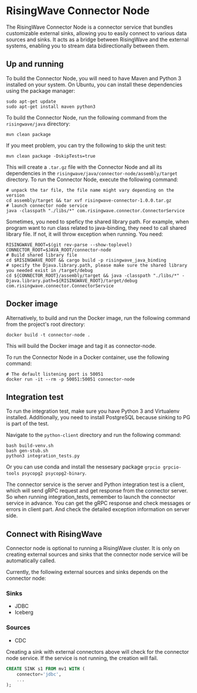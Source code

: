 # RisingWave Connector Node

The RisingWave Connector Node is a connector service that bundles customizable external sinks, allowing you to easily connect to various data sources and sinks. It acts as a bridge between RisingWave and the external systems, enabling you to stream data bidirectionally between them.

## Up and running

To build the Connector Node, you will need to have Maven and Python 3 installed on your system. On Ubuntu, you can install these dependencies using the package manager:

```
sudo apt-get update
sudo apt-get install maven python3
```
To build the Connector Node, run the following command from the `risingwave/java` directory:

```
mvn clean package
```
If you meet problem, you can try the following to skip the unit test:

```
mvn clean package -DskipTests=true
```

This will create a `.tar.gz` file with the Connector Node and all its dependencies in the `risingwave/java/connector-node/assembly/target` directory. To run the Connector Node, execute the following command:

```
# unpack the tar file, the file name might vary depending on the version
cd assembly/target && tar xvf risingwave-connector-1.0.0.tar.gz 
# launch connector node service
java -classpath "./libs/*" com.risingwave.connector.ConnectorService
```

Sometimes, you need to speficy the shared library path. For example, when program want to run class related to java-binding, they need to call shared library file. If not, it will throw exception when running. You need:

```
RISINGWAVE_ROOT=$(git rev-parse --show-toplevel)
CONNECTOR_ROOT=$JAVA_ROOT/connector-node
# Build shared library file
cd $RISINGWAVE_ROOT && cargo build -p risingwave_java_binding
# specify the Djava.library.path, please make sure the shared library you needed exist in /target/debug
cd ${CONNECTOR_ROOT}/assembly/target && java -classpath "./libs/*" -Djava.library.path=${RISINGWAVE_ROOT}/target/debug com.risingwave.connector.ConnectorService
```

## Docker image
Alternatively, to build and run the Docker image, run the following command from the project's root directory:

```
docker build -t connector-node .
```

This will build the Docker image and tag it as connector-node.

To run the Connector Node in a Docker container, use the following command:

```
# The default listening port is 50051
docker run -it --rm -p 50051:50051 connector-node
```

## Integration test

To run the integration test, make sure you have Python 3 and Virtualenv installed. Additionally, you need to install PostgreSQL because sinking to PG is part of the test.

Navigate to the `python-client` directory and run the following command:

```
bash build-venv.sh
bash gen-stub.sh
python3 integration_tests.py
```

Or you can use conda and install the nessesary package `grpcio grpcio-tools psycopg2 psycopg2-binary`. 

The connector service is the server and Python integration test is a client, which will send gRPC request and get response from the connector server. So when running integration_tests, remember to launch the connector service in advance. You can get the gRPC response and check messages or errors in client part. And check the detailed exception information on server side.

## Connect with RisingWave

Connector node is optional to running a RisingWave cluster. It is only on creating external sources and sinks that the connector node service will be automatically called.

Currently, the following external sources and sinks depends on the connector node:

### Sinks
- JDBC
- Iceberg

### Sources
- CDC

Creating a sink with external connectors above will check for the connector node service. If the service is not running, the creation will fail. 

```sql
CREATE SINK s1 FROM mv1 WITH (
    connector='jdbc',
    ...
);
```
